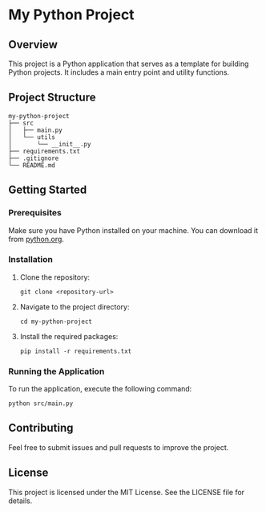 # My Python Project

## Overview
This project is a Python application that serves as a template for building Python projects. It includes a main entry point and utility functions.

## Project Structure
```
my-python-project
├── src
│   ├── main.py
│   └── utils
│       └── __init__.py
├── requirements.txt
├── .gitignore
└── README.md
```

## Getting Started

### Prerequisites
Make sure you have Python installed on your machine. You can download it from [python.org](https://www.python.org/downloads/).

### Installation
1. Clone the repository:
   ```
   git clone <repository-url>
   ```
2. Navigate to the project directory:
   ```
   cd my-python-project
   ```
3. Install the required packages:
   ```
   pip install -r requirements.txt
   ```

### Running the Application
To run the application, execute the following command:
```
python src/main.py
```

## Contributing
Feel free to submit issues and pull requests to improve the project. 

## License
This project is licensed under the MIT License. See the LICENSE file for details.